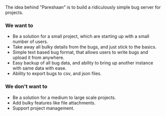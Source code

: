 
The idea behind "Pareshaan" is to build a ridiculously simple bug server for projects.

### We want to 

- Be a solution for a small project, which are starting up with a small number of users. 
- Take away all bulky details from the bugs, and just stick to the basics.
- Simple text based bug format, that allows users to write bugs and upload it from anywhere.
- Easy backup of all bug data, and ability to bring up another instance with same data with ease.
- Ability to export bugs to csv, and json files.

### We don't want to

- Be a solution for a medium to large scale projects.
- Add bulky features like file attachments.
- Support project management.